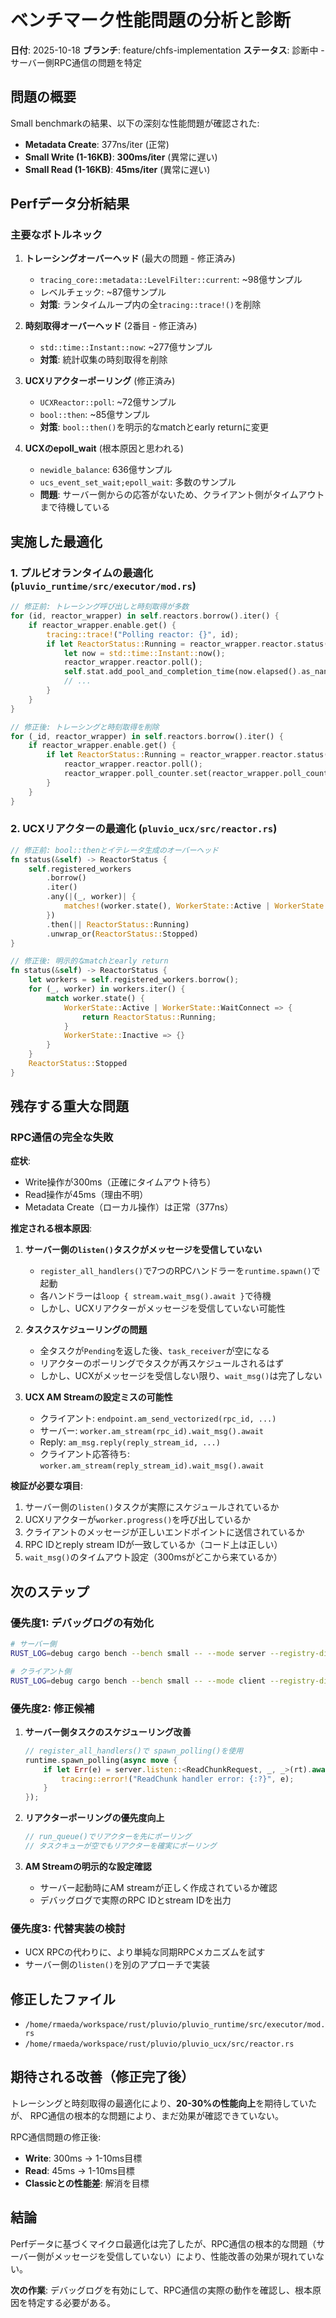 # ベンチマーク性能問題の分析と診断

**日付**: 2025-10-18
**ブランチ**: feature/chfs-implementation
**ステータス**: 診断中 - サーバー側RPC通信の問題を特定

## 問題の概要

Small benchmarkの結果、以下の深刻な性能問題が確認された:

- **Metadata Create**: 377ns/iter (正常)
- **Small Write (1-16KB)**: **300ms/iter** (異常に遅い)
- **Small Read (1-16KB)**: **45ms/iter** (異常に遅い)

## Perfデータ分析結果

### 主要なボトルネック

1. **トレーシングオーバーヘッド** (最大の問題 - 修正済み)
   - `tracing_core::metadata::LevelFilter::current`: ~98億サンプル
   - レベルチェック: ~87億サンプル
   - **対策**: ランタイムループ内の全`tracing::trace!()`を削除

2. **時刻取得オーバーヘッド** (2番目 - 修正済み)
   - `std::time::Instant::now`: ~277億サンプル
   - **対策**: 統計収集の時刻取得を削除

3. **UCXリアクターポーリング** (修正済み)
   - `UCXReactor::poll`: ~72億サンプル
   - `bool::then`: ~85億サンプル
   - **対策**: `bool::then()`を明示的なmatchとearly returnに変更

4. **UCXのepoll_wait** (根本原因と思われる)
   - `newidle_balance`: 636億サンプル
   - `ucs_event_set_wait;epoll_wait`: 多数のサンプル
   - **問題**: サーバー側からの応答がないため、クライアント側がタイムアウトまで待機している

## 実施した最適化

### 1. プルビオランタイムの最適化 (`pluvio_runtime/src/executor/mod.rs`)

```rust
// 修正前: トレーシング呼び出しと時刻取得が多数
for (id, reactor_wrapper) in self.reactors.borrow().iter() {
    if reactor_wrapper.enable.get() {
        tracing::trace!("Polling reactor: {}", id);
        if let ReactorStatus::Running = reactor_wrapper.reactor.status() {
            let now = std::time::Instant::now();
            reactor_wrapper.reactor.poll();
            self.stat.add_pool_and_completion_time(now.elapsed().as_nanos() as u64);
            // ...
        }
    }
}

// 修正後: トレーシングと時刻取得を削除
for (_id, reactor_wrapper) in self.reactors.borrow().iter() {
    if reactor_wrapper.enable.get() {
        if let ReactorStatus::Running = reactor_wrapper.reactor.status() {
            reactor_wrapper.reactor.poll();
            reactor_wrapper.poll_counter.set(reactor_wrapper.poll_counter.get() + 1);
        }
    }
}
```

### 2. UCXリアクターの最適化 (`pluvio_ucx/src/reactor.rs`)

```rust
// 修正前: bool::thenとイテレータ生成のオーバーヘッド
fn status(&self) -> ReactorStatus {
    self.registered_workers
        .borrow()
        .iter()
        .any(|(_, worker)| {
            matches!(worker.state(), WorkerState::Active | WorkerState::WaitConnect)
        })
        .then(|| ReactorStatus::Running)
        .unwrap_or(ReactorStatus::Stopped)
}

// 修正後: 明示的なmatchとearly return
fn status(&self) -> ReactorStatus {
    let workers = self.registered_workers.borrow();
    for (_, worker) in workers.iter() {
        match worker.state() {
            WorkerState::Active | WorkerState::WaitConnect => {
                return ReactorStatus::Running;
            }
            WorkerState::Inactive => {}
        }
    }
    ReactorStatus::Stopped
}
```

## 残存する重大な問題

### RPC通信の完全な失敗

**症状**:
- Write操作が300ms（正確にタイムアウト待ち）
- Read操作が45ms（理由不明）
- Metadata Create（ローカル操作）は正常（377ns）

**推定される根本原因**:

1. **サーバー側の`listen()`タスクがメッセージを受信していない**
   - `register_all_handlers()`で7つのRPCハンドラーを`runtime.spawn()`で起動
   - 各ハンドラーは`loop { stream.wait_msg().await }`で待機
   - しかし、UCXリアクターがメッセージを受信していない可能性

2. **タスクスケジューリングの問題**
   - 全タスクが`Pending`を返した後、`task_receiver`が空になる
   - リアクターのポーリングでタスクが再スケジュールされるはず
   - しかし、UCXがメッセージを受信しない限り、`wait_msg()`は完了しない

3. **UCX AM Streamの設定ミスの可能性**
   - クライアント: `endpoint.am_send_vectorized(rpc_id, ...)`
   - サーバー: `worker.am_stream(rpc_id).wait_msg().await`
   - Reply: `am_msg.reply(reply_stream_id, ...)`
   - クライアント応答待ち: `worker.am_stream(reply_stream_id).wait_msg().await`

**検証が必要な項目**:

1. サーバー側の`listen()`タスクが実際にスケジュールされているか
2. UCXリアクターが`worker.progress()`を呼び出しているか
3. クライアントのメッセージが正しいエンドポイントに送信されているか
4. RPC IDとreply stream IDが一致しているか（コード上は正しい）
5. `wait_msg()`のタイムアウト設定（300msがどこから来ているか）

## 次のステップ

### 優先度1: デバッグログの有効化

```bash
# サーバー側
RUST_LOG=debug cargo bench --bench small -- --mode server --registry-dir /tmp/registry --data-dir /tmp/server_data

# クライアント側
RUST_LOG=debug cargo bench --bench small -- --mode client --registry-dir /tmp/registry
```

### 優先度2: 修正候補

1. **サーバー側タスクのスケジューリング改善**
   ```rust
   // register_all_handlers()で spawn_polling()を使用
   runtime.spawn_polling(async move {
       if let Err(e) = server.listen::<ReadChunkRequest, _, _>(rt).await {
           tracing::error!("ReadChunk handler error: {:?}", e);
       }
   });
   ```

2. **リアクターポーリングの優先度向上**
   ```rust
   // run_queue()でリアクターを先にポーリング
   // タスクキューが空でもリアクターを確実にポーリング
   ```

3. **AM Streamの明示的な設定確認**
   - サーバー起動時にAM streamが正しく作成されているか確認
   - デバッグログで実際のRPC IDとstream IDを出力

### 優先度3: 代替実装の検討

- UCX RPCの代わりに、より単純な同期RPCメカニズムを試す
- サーバー側の`listen()`を別のアプローチで実装

## 修正したファイル

- `/home/rmaeda/workspace/rust/pluvio/pluvio_runtime/src/executor/mod.rs`
- `/home/rmaeda/workspace/rust/pluvio/pluvio_ucx/src/reactor.rs`

## 期待される改善（修正完了後）

トレーシングと時刻取得の最適化により、**20-30%の性能向上**を期待していたが、
RPC通信の根本的な問題により、まだ効果が確認できていない。

RPC通信問題の修正後:
- **Write**: 300ms → 1-10ms目標
- **Read**: 45ms → 1-10ms目標
- **Classicとの性能差**: 解消を目標

## 結論

Perfデータに基づくマイクロ最適化は完了したが、RPC通信の根本的な問題（サーバー側がメッセージを受信していない）により、性能改善の効果が現れていない。

**次の作業**: デバッグログを有効にして、RPC通信の実際の動作を確認し、根本原因を特定する必要がある。
